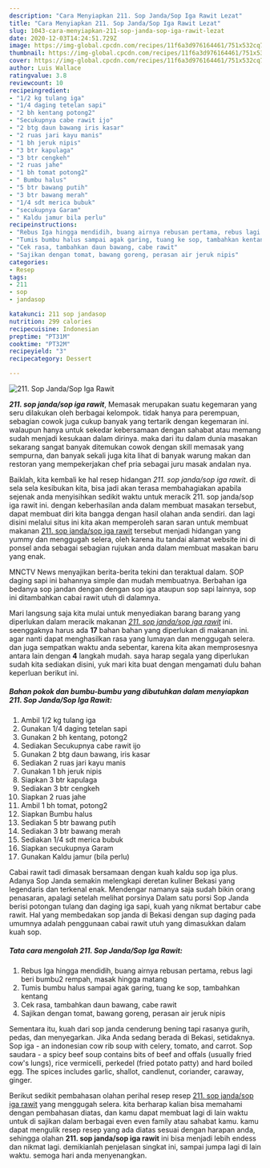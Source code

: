 ```yaml
---
description: "Cara Menyiapkan 211. Sop Janda/Sop Iga Rawit Lezat"
title: "Cara Menyiapkan 211. Sop Janda/Sop Iga Rawit Lezat"
slug: 1043-cara-menyiapkan-211-sop-janda-sop-iga-rawit-lezat
date: 2020-12-03T14:24:51.729Z
image: https://img-global.cpcdn.com/recipes/11f6a3d976164461/751x532cq70/211-sop-jandasop-iga-rawit-foto-resep-utama.jpg
thumbnail: https://img-global.cpcdn.com/recipes/11f6a3d976164461/751x532cq70/211-sop-jandasop-iga-rawit-foto-resep-utama.jpg
cover: https://img-global.cpcdn.com/recipes/11f6a3d976164461/751x532cq70/211-sop-jandasop-iga-rawit-foto-resep-utama.jpg
author: Luis Wallace
ratingvalue: 3.8
reviewcount: 10
recipeingredient:
- "1/2 kg tulang iga"
- "1/4 daging tetelan sapi"
- "2 bh kentang potong2"
- "Secukupnya cabe rawit ijo"
- "2 btg daun bawang iris kasar"
- "2 ruas jari kayu manis"
- "1 bh jeruk nipis"
- "3 btr kapulaga"
- "3 btr cengkeh"
- "2 ruas jahe"
- "1 bh tomat potong2"
- " Bumbu halus"
- "5 btr bawang putih"
- "3 btr bawang merah"
- "1/4 sdt merica bubuk"
- "secukupnya Garam"
- " Kaldu jamur bila perlu"
recipeinstructions:
- "Rebus Iga hingga mendidih, buang airnya rebusan pertama, rebus lagi beri bumbu2 rempah, masak hingga matang"
- "Tumis bumbu halus sampai agak garing, tuang ke sop, tambahkan kentang"
- "Cek rasa, tambahkan daun bawang, cabe rawit"
- "Sajikan dengan tomat, bawang goreng, perasan air jeruk nipis"
categories:
- Resep
tags:
- 211
- sop
- jandasop

katakunci: 211 sop jandasop 
nutrition: 299 calories
recipecuisine: Indonesian
preptime: "PT31M"
cooktime: "PT32M"
recipeyield: "3"
recipecategory: Dessert

---
```



![211. Sop Janda/Sop Iga Rawit](https://img-global.cpcdn.com/recipes/11f6a3d976164461/751x532cq70/211-sop-jandasop-iga-rawit-foto-resep-utama.jpg)

<b><i>211. sop janda/sop iga rawit</i></b>, Memasak merupakan suatu kegemaran yang seru dilakukan oleh berbagai kelompok. tidak hanya para perempuan, sebagian cowok juga cukup banyak yang tertarik dengan kegemaran ini. walaupun hanya untuk sekedar kebersamaan dengan sahabat atau memang sudah menjadi kesukaan dalam dirinya. maka dari itu dalam dunia masakan sekarang sangat banyak ditemukan cowok dengan skill memasak yang sempurna, dan banyak sekali juga kita lihat di banyak warung makan dan restoran yang mempekerjakan chef pria sebagai juru masak andalan nya.

Baiklah, kita kembali ke hal resep hidangan <i>211. sop janda/sop iga rawit</i>. di sela sela kesibukan kita, bisa jadi akan terasa membahagiakan apabila sejenak anda menyisihkan sedikit waktu untuk meracik 211. sop janda/sop iga rawit ini. dengan keberhasilan anda dalam membuat masakan tersebut, dapat membuat diri kita bangga dengan hasil olahan anda sendiri. dan lagi disini melalui situs ini kita akan memperoleh saran saran untuk membuat makanan <u>211. sop janda/sop iga rawit</u> tersebut menjadi hidangan yang yummy dan menggugah selera, oleh karena itu tandai alamat website ini di ponsel anda sebagai sebagian rujukan anda dalam membuat masakan baru yang enak.

MNCTV News menyajikan berita-berita tekini dan teraktual dalam. SOP daging sapi ini bahannya simple dan mudah membuatnya. Berbahan iga bedanya sop jandan dengan dengan sop iga ataupun sop sapi lainnya, sop ini ditambahkan cabai rawit utuh di dalamnya.


Mari langsung saja kita mulai untuk menyediakan barang barang yang diperlukan dalam meracik makanan <u><i>211. sop janda/sop iga rawit</i></u> ini. seenggaknya harus ada <b>17</b> bahan bahan yang diperlukan di makanan ini. agar nanti dapat menghasilkan rasa yang lumayan dan menggugah selera. dan juga sempatkan waktu anda sebentar, karena kita akan memprosesnya antara lain dengan <b>4</b> langkah mudah. saya harap segala yang diperlukan sudah kita sediakan disini, yuk mari kita buat dengan mengamati dulu bahan keperluan berikut ini.

<!--inarticleads1-->

##### Bahan pokok dan bumbu-bumbu yang dibutuhkan dalam menyiapkan 211. Sop Janda/Sop Iga Rawit:

1. Ambil 1/2 kg tulang iga
1. Gunakan 1/4 daging tetelan sapi
1. Gunakan 2 bh kentang, potong2
1. Sediakan Secukupnya cabe rawit ijo
1. Gunakan 2 btg daun bawang, iris kasar
1. Sediakan 2 ruas jari kayu manis
1. Gunakan 1 bh jeruk nipis
1. Siapkan 3 btr kapulaga
1. Sediakan 3 btr cengkeh
1. Siapkan 2 ruas jahe
1. Ambil 1 bh tomat, potong2
1. Siapkan  Bumbu halus
1. Sediakan 5 btr bawang putih
1. Sediakan 3 btr bawang merah
1. Sediakan 1/4 sdt merica bubuk
1. Siapkan secukupnya Garam
1. Gunakan  Kaldu jamur (bila perlu)


Cabai rawit tadi dimasak bersamaan dengan kuah kaldu sop iga plus. Adanya Sop Janda semakin melengkapi deretan kuliner Bekasi yang legendaris dan terkenal enak. Mendengar namanya saja sudah bikin orang penasaran, apalagi setelah melihat porsinya Dalam satu porsi Sop Janda berisi potongan tulang dan daging iga sapi, kuah yang nikmat bertabur cabe rawit. Hal yang membedakan sop janda di Bekasi dengan sup daging pada umumnya adalah penggunaan cabai rawit utuh yang dimasukkan dalam kuah sop. 

<!--inarticleads2-->

##### Tata cara mengolah 211. Sop Janda/Sop Iga Rawit:

1. Rebus Iga hingga mendidih, buang airnya rebusan pertama, rebus lagi beri bumbu2 rempah, masak hingga matang
1. Tumis bumbu halus sampai agak garing, tuang ke sop, tambahkan kentang
1. Cek rasa, tambahkan daun bawang, cabe rawit
1. Sajikan dengan tomat, bawang goreng, perasan air jeruk nipis


Sementara itu, kuah dari sop janda cenderung bening tapi rasanya gurih, pedas, dan menyegarkan. Jika Anda sedang berada di Bekasi, setidaknya. Sop iga - an indonesian cow rib soup with celery, tomato, and carrot. Sop saudara - a spicy beef soup contains bits of beef and offals (usually fried cow&#39;s lungs), rice vermicelli, perkedel (fried potato patty) and hard boiled egg. The spices includes garlic, shallot, candlenut, coriander, caraway, ginger. 

Berikut sedikit pembahasan olahan perihal resep resep <u>211. sop janda/sop iga rawit</u> yang menggugah selera. kita berharap kalian bisa memahami dengan pembahasan diatas, dan kamu dapat membuat lagi di lain waktu untuk di sajikan dalam berbagai even even family atau sahabat kamu. kamu dapat mengulik resep resep yang ada diatas sesuai dengan harapan anda, sehingga olahan <b>211. sop janda/sop iga rawit</b> ini bisa menjadi lebih endess dan nikmat lagi. demikianlah penjelasan singkat ini, sampai jumpa lagi di lain waktu. semoga hari anda menyenangkan.
